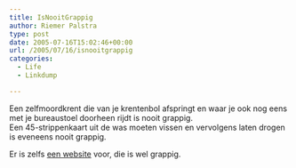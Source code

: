 ```yaml
---
title: IsNooitGrappig
author: Riemer Palstra
type: post
date: 2005-07-16T15:02:46+00:00
url: /2005/07/16/isnooitgrappig
categories:
  - Life
  - Linkdump

---
```

Een zelfmoordkrent die van je krentenbol afspringt en waar je ook nog eens met je bureaustoel doorheen rijdt is nooit grappig.  
Een 45-strippenkaart uit de was moeten vissen en vervolgens laten drogen is eveneens nooit grappig.

Er is zelfs [een website][1] voor, die is wel grappig.

 [1]: http://www.isnooitgrappig.nl/